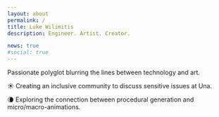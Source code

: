 ```yaml
---
layout: about
permalink: /
title: Luke Wilimitis
description: Engineer. Artist. Creator.

news: true
#social: true
---
```


Passionate polyglot blurring the lines between technology and art.

☀️ Creating an inclusive community to discuss sensitive issues at Una.

🌘 Exploring the connection between procedural generation and micro/macro-animations.
